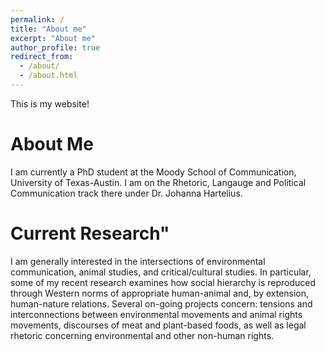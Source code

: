 ```yaml
---
permalink: /
title: "About me"
excerpt: "About me"
author_profile: true
redirect_from: 
  - /about/
  - /about.html
---
```


This is my website!

About Me
======

I am currently a PhD student at the Moody School of Communication, University of Texas-Austin. I am on the Rhetoric, Langauge and Political Communication track there under Dr. Johanna Hartelius.

Current Research"
======
I am generally interested in the intersections of environmental communication, animal studies, and critical/cultural studies. In particular, some of my recent research examines how social hierarchy is reproduced through Western norms of appropriate human-animal and, by extension, human-nature relations. Several on-going projects concern: tensions and interconnections between environmental movements and animal rights movements, discourses of meat and plant-based foods, as well as legal rhetoric concerning environmental and other non-human rights.






